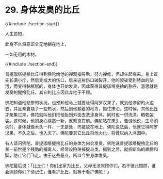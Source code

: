 # 29. 身体发臭的比丘
{{#include ./section-start}}

人生苦短，

此身不久将意识全无地躺在地上，

一如无用的木材。

{{#include ./section-end}}

普提珈塔提捨比丘得到佛陀给他的禅观指导后，努力禅修，但却生起病来。身上首先长满小疔，然后变成大的伤口，后来这些伤口破裂开，他的袈裟受到脓血的玷污，而变得黏腻腻的，身体也开始发臭，因此获得普提珈塔提捨的称呼，意思就是发臭的提捨比丘，其它的比丘因此弃他于不顾。

佛陀知道他悲惨的状况，也预知他马上就要证得阿罗汉果了，就到他停留的火边去，并且亲自烧了一些热水，然后到他躺着的地方，抓住床沿。这时候，其他比丘才聚集过来，佛陀就叫他们把他抬到外面去洗涤身体，同时也一併洗涤、晒乾袈裟。这时候，他的身心焕然一新，就繫念在前。佛陀站在床头，告诫他说，生命消失时，身体就像木头一样，一无是处，而被放在地上。佛陀说法后，他就证得阿罗汉果，不久之后，也入灭了。佛陀要其它比丘将他火化，将骨灰纳入浮图中。

有人请问佛陀，普提珈塔提捨比丘的身体为何会发臭，佛陀说普提珈塔提捨比丘的某一前世是个残酷的捕禽人，经常设陷阱捕捉鸟类。抓到之后，就折断鸟的翅膀和脚，防止它们飞走。由于这些恶业，所以今生身体发臭。

佛陀最后说：「比丘们！你们出家为比丘，父母无法照顾你们，若不彼此照顾，谁会照顾你们？请记住，谁看护比丘，就等于看护佛陀！」

